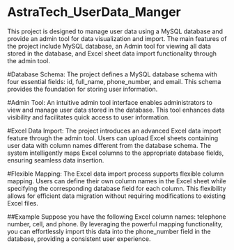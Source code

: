 # AstraTech_UserData_Manger
This project is designed to manage user data using a MySQL database and provide an admin tool for data visualization and import. The main features of the project include  MySQL database, an Admin tool for viewing all data stored in the database, and Excel sheet data import functionality through the admin tool.


#Database Schema: 
The project defines a MySQL database schema with four essential fields: id, full_name, phone_number, and email. This schema provides the foundation for storing user information.

#Admin Tool: 
An intuitive admin tool interface enables administrators to view and manage user data stored in the database. This tool enhances data visibility and facilitates quick access to user information.

#Excel Data Import: 
The project introduces an advanced Excel data import feature through the admin tool. Users can upload Excel sheets containing user data with column names different from the database schema. The system intelligently maps Excel columns to the appropriate database fields, ensuring seamless data insertion.

#Flexible Mapping: 
The Excel data import process supports flexible column mapping. Users can define their own column names in the Excel sheet while specifying the corresponding database field for each column. This flexibility allows for efficient data migration without requiring modifications to existing Excel files.


##Example
Suppose you have the following Excel column names: telephone number, cell, and phone. By leveraging the powerful mapping functionality, you can effortlessly import this data into the phone_number field in the database, providing a consistent user experience.
